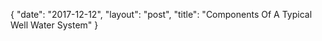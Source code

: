 {
   "date": "2017-12-12",
   "layout": "post",
   "title": "Components Of A Typical Well Water System"
}

